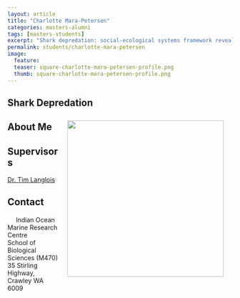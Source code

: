 ```yaml
---
layout: article
title: "Charlotte Mara-Petersen"
categories: masters-alumni
tags: [masters-students]
excerpt: "Shark depredation: social-ecological systems framework reveals evidence of change in shark behaviour and fisher adaptation (2019)"
permalink: students/charlotte-mara-petersen
image:
  feature: 
  teaser: square-charlotte-mara-petersen-profile.png
  thumb: square-charlotte-mara-petersen-profile.png
---
```

## Shark Depredation
<img src='/images/square-charlotte-mara-petersen-profile.png' align='right' width="350" hspace="20" vspace="10">

## About Me

## Supervisors
[Dr. Tim Langlois](https://uwamegfisheries.github.io/researchers/tim-langlois/ "Tim Langlois")

## Contact
<img src='/images/icons/building-regular.svg' width="15px"> Indian Ocean Marine Research Centre <br>
School of Biological Sciences (M470)<br>
35 Stirling Highway, Crawley WA 6009</p>
